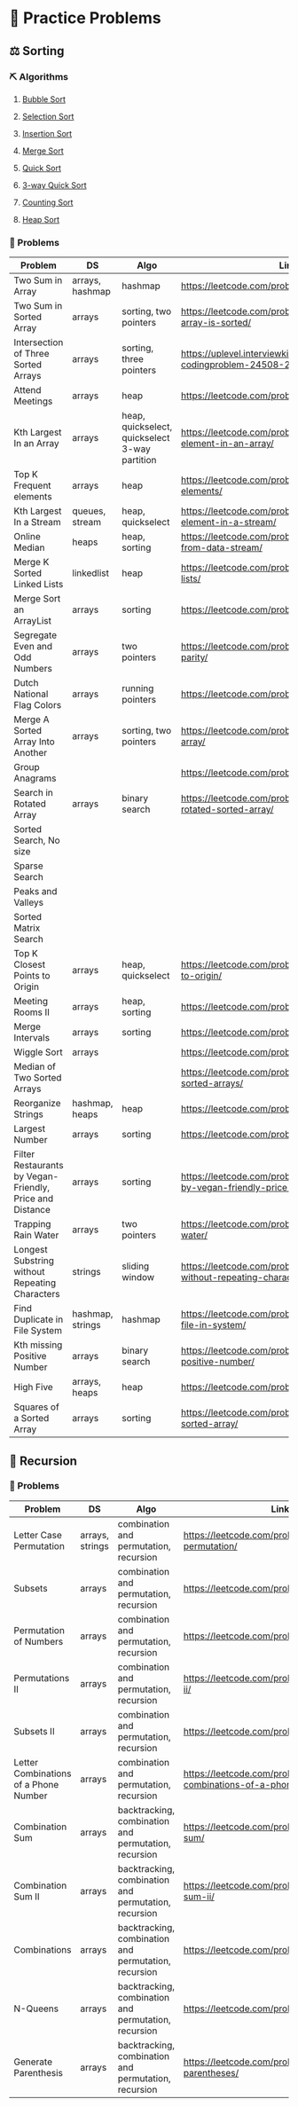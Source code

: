 
# 📝 Practice Problems



## ⚖️ Sorting

### ⛏ Algorithms

1.  [Bubble Sort](src/learn/sorting/algorithms/BubbleSort.java)

2.  [Selection Sort](src/learn/sorting/algorithms/SelectionSort.java)

3.  [Insertion Sort](src/learn/sorting/algorithms/InsertionSort.java)

4.  [Merge Sort](src/learn/sorting/algorithms/MergeSort.java)

5.  [Quick Sort](src/learn/sorting/algorithms/QuickSort.java)

6.  [3-way Quick Sort](src/learn/sorting/algorithms/QuickSort_3_way_partition.java)

7.  [Counting Sort](src/learn/sorting/algorithms/CountingSort.java)

8.  [Heap Sort](src/learn/sorting/algorithms/HeapSort.java)

  

### 🧩 Problems

| Problem |DS  | Algo | Link | Github
|--|--|--|--|--|
|Two Sum in Array |arrays, hashmap |hashmap |https://leetcode.com/problems/two-sum/ |https://github.com/kris87us/Practice-Problems/blob/main/src/learn/sorting/TwoSum.java |
|Two Sum in Sorted Array |arrays |sorting, two pointers |https://leetcode.com/problems/two-sum-ii-input-array-is-sorted/ |https://github.com/kris87us/Practice-Problems/blob/main/src/learn/sorting/TwoSumSorted.java |
|Intersection of Three Sorted Arrays |arrays |sorting, three pointers |https://uplevel.interviewkickstart.com/resource/rc-codingproblem-24508-203694-245-1540|https://github.com/kris87us/Practice-Problems/blob/main/src/learn/sorting/IntersectionOfThreeSortedArrays.java |
|Attend Meetings |arrays |heap |https://leetcode.com/problems/meeting-rooms/ |https://github.com/kris87us/Practice-Problems/blob/main/src/learn/sorting/MeetingRooms.java |
|Kth Largest In an Array |arrays |heap, quickselect, quickselect 3-way partition |https://leetcode.com/problems/kth-largest-element-in-an-array/ |https://github.com/kris87us/Practice-Problems/blob/main/src/learn/sorting/Kth_Largest_In_Array.java |
|Top K Frequent elements |arrays |heap |https://leetcode.com/problems/top-k-frequent-elements/ |https://github.com/kris87us/Practice-Problems/blob/main/src/learn/sorting/Top_K_Frequent_Elements.java |
|Kth Largest In a Stream |queues, stream |heap, quickselect |https://leetcode.com/problems/kth-largest-element-in-a-stream/ |https://github.com/kris87us/Practice-Problems/blob/main/src/learn/sorting/Kth_Largest_In_Stream.java |
|Online Median |heaps |heap, sorting |https://leetcode.com/problems/find-median-from-data-stream/ |https://github.com/kris87us/Practice-Problems/blob/main/src/learn/sorting/OnlineMedian.java |
|Merge K Sorted Linked Lists |linkedlist |heap |https://leetcode.com/problems/merge-k-sorted-lists/ |https://github.com/kris87us/Practice-Problems/blob/main/src/learn/sorting/Merge_K_Sorted_LinkedLists.java |
|Merge Sort an ArrayList |arrays |sorting |https://leetcode.com/problems/sort-an-array/ |https://github.com/kris87us/Practice-Problems/blob/main/src/learn/sorting/algorithms/MergeSort.java |
|Segregate Even and Odd Numbers |arrays |two pointers |https://leetcode.com/problems/sort-array-by-parity/ |https://github.com/kris87us/Practice-Problems/blob/main/src/learn/sorting/Segregate_even_and_odds.java |
|Dutch National Flag Colors |arrays |running pointers |https://leetcode.com/problems/sort-colors/ |https://github.com/kris87us/Practice-Problems/blob/main/src/learn/sorting/DutchNationalFlag.java |
|Merge A Sorted Array Into Another |arrays |sorting, two pointers |https://leetcode.com/problems/merge-sorted-array/ |https://github.com/kris87us/Practice-Problems/blob/main/src/learn/sorting/Merge_Sorted_Array_Into_Another.java |
|Group Anagrams | | |https://leetcode.com/problems/group-anagrams/ |https://github.com/kris87us/Practice-Problems/blob/main/src/learn/sorting/GroupAnagrams.java |
|Search in Rotated Array |arrays |binary search |https://leetcode.com/problems/search-in-rotated-sorted-array/ |https://github.com/kris87us/Practice-Problems/blob/main/src/learn/binarysearch/SearchInRotatedSortedArray.java |
|Sorted Search, No size | | | | |
|Sparse Search | | | | |
|Peaks and Valleys | | | | |
|Sorted Matrix Search | | | | |
|Top K Closest Points to Origin |arrays |heap, quickselect |https://leetcode.com/problems/k-closest-points-to-origin/ |https://github.com/kris87us/Practice-Problems/blob/main/src/learn/sorting/K_Closest_Points_To_Origin.java |
|Meeting Rooms II |arrays |heap, sorting |https://leetcode.com/problems/meeting-rooms-ii/ |https://github.com/kris87us/Practice-Problems/blob/main/src/learn/sorting/MeetingRooms_II.java |
|Merge Intervals |arrays |sorting |https://leetcode.com/problems/merge-intervals |https://github.com/kris87us/Practice-Problems/blob/main/src/learn/sorting/MergeIntervals.java |
|Wiggle Sort |arrays | |https://leetcode.com/problems/wiggle-sort/ | |
|Median of Two Sorted Arrays | | |https://leetcode.com/problems/median-of-two-sorted-arrays/ | |
|Reorganize Strings |hashmap, heaps |heap |https://leetcode.com/problems/reorganize-string/ | |
|Largest Number |arrays |sorting |https://leetcode.com/problems/largest-number/ |https://github.com/kris87us/Practice-Problems/blob/main/src/learn/sorting/LargestNumber.java |
|Filter Restaurants by Vegan-Friendly, Price and Distance|arrays |sorting |https://leetcode.com/problems/filter-restaurants-by-vegan-friendly-price-and-distance/| |
|Trapping Rain Water |arrays |two pointers |https://leetcode.com/problems/trapping-rain-water/ |https://github.com/kris87us/Practice-Problems/blob/main/src/learn/sorting/TrappingRainWater.java |
|Longest Substring without Repeating Characters |strings |sliding window |https://leetcode.com/problems/longest-substring-without-repeating-characters/ |https://github.com/kris87us/Practice-Problems/blob/main/src/learn/sorting/LengthOfLongestSubString.java |
|Find Duplicate in File System |hashmap, strings|hashmap |https://leetcode.com/problems/find-duplicate-file-in-system/ | |
|Kth missing Positive Number |arrays |binary search |https://leetcode.com/problems/kth-missing-positive-number/ | |
|High Five |arrays, heaps |heap |https://leetcode.com/problems/high-five | |
|Squares of a Sorted Array |arrays |sorting |https://leetcode.com/problems/squares-of-a-sorted-array/ |https://github.com/kris87us/Practice-Problems/blob/main/src/learn/sorting/SquaresOfSortedArray.java |
  

## 🔁 Recursion

### 🧩 Problems

|Problem |DS |Algo |Link |Github |
|--|--|--|--|--|
|Letter Case Permutation |arrays, strings |combination and permutation, recursion |https://leetcode.com/problems/letter-case-permutation/ |https://github.com/kris87us/Practice-Problems/blob/main/src/learn/recursion/LetterCasePermutation_Mutable.java |
|Subsets |arrays |combination and permutation, recursion |https://leetcode.com/problems/subsets/ |https://github.com/kris87us/Practice-Problems/blob/main/src/learn/recursion/PrintSubsetsOfASetWithoutDuplicateElements.java |
|Permutation of Numbers |arrays |combination and permutation, recursion |https://leetcode.com/problems/permutations/ |https://github.com/kris87us/Practice-Problems/blob/main/src/learn/recursion/PrintPermutationsOfArrayWithDistinctIntegers.java |
|Permutations II |arrays |combination and permutation, recursion |https://leetcode.com/problems/permutations-ii/ |https://github.com/kris87us/Practice-Problems/blob/main/src/learn/recursion/PrintPermutationsOfArrayWithDuplicateIntegers.java|
|Subsets II |arrays |combination and permutation, recursion |https://leetcode.com/problems/subsets-ii/ |https://github.com/kris87us/Practice-Problems/blob/main/src/learn/recursion/PrintSubsetsOfASetWithDuplicateElements.java |
|Letter Combinations of a Phone Number |arrays |combination and permutation, recursion |https://leetcode.com/problems/letter-combinations-of-a-phone-number | https://github.com/kris87us/Practice-Problems/blob/main/src/learn/recursion/WordsFromPhoneNumber.java|
|Combination Sum |arrays |backtracking, combination and permutation, recursion|https://leetcode.com/problems/combination-sum/ | |
|Combination Sum II |arrays |backtracking, combination and permutation, recursion|https://leetcode.com/problems/combination-sum-ii/ |https://github.com/kris87us/Practice-Problems/blob/main/src/learn/recursion/GenerateCombinationSumEqualToTarget.java |
|Combinations |arrays |backtracking, combination and permutation, recursion|https://leetcode.com/problems/combinations/ | https://github.com/kris87us/Practice-Problems/blob/main/src/learn/recursion/Combinations.java|
|N-Queens |arrays |backtracking, combination and permutation, recursion|https://leetcode.com/problems/n-queens/ |https://github.com/kris87us/Practice-Problems/blob/main/src/learn/recursion/N_Queens.java |
|Generate Parenthesis |arrays |backtracking, combination and permutation, recursion|https://leetcode.com/problems/generate-parentheses/ | |